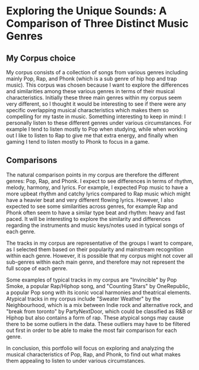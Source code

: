 # Exploring the Unique Sounds: A Comparison of Three Distinct Music Genres

## My Corpus choice

My corpus consists of a collection of songs from various genres including mainly Pop, Rap, and Phonk (which is a sub genre of hip hop and
trap music). This corpus was chosen because I want to explore the differences and similarities among these various genres in terms of
their musical characteristics. Initially these three main genres within my corpus seem very different, so I thought it would be
interesting to see if there were any specific overlapping musical characteristics which makes them so compelling for my taste in music. Something interesting to keep in mind: I personally listen to these different genres under various circumstances. For example I tend to listen mostly to Pop when studying, while when working out I like to listen to Rap to give me that extra energy, and finally when gaming I tend to listen mostly to Phonk to focus in a game.

## Comparisons

The natural comparison points in my corpus are therefore the different genres: Pop, Rap, and Phonk. I expect to see differences in terms
of rhythm, melody, harmony, and lyrics. For example, I expected Pop music to have a more upbeat rhythm and catchy lyrics compared to Rap
music which might have a heavier beat and very different flowing lyrics. However, I also expected to see some similarities across genres,
for example Rap and Phonk often seem to have a similar type beat and rhythm: heavy and fast paced. It will be interesting to explore the
similarity and differences regarding the instruments and music keys/notes used in typical songs of each genre.

The tracks in my corpus are representative of the groups I want to compare, as I selected them based on their popularity and mainstream
recognition within each genre. However, it is possible that my corpus might not cover all sub-genres within each main genre, and therefore
may not represent the full scope of each genre.

Some examples of typical tracks in my corpus are "Invincible" by Pop Smoke, a popular Rap/Hiphop song, and "Counting Stars" by
OneRepublic, a popular Pop song with its iconic vocal harmonies and theatrical elements. Atypical tracks in my corpus include "Sweater
Weather" by the Neighbourhood, which is a mix between Indie rock and alternative rock, and "break from toronto" by PartyNextDoor, which
could be classified as R&B or Hiphop but also contains a form of rap. These atypical songs may cause there to be some outliers in the data.
These outliers may have to be filtered out first in order to be able to make the most fair comparison for each genre.

In conclusion, this portfolio will focus on exploring and analyzing the musical characteristics of Pop, Rap, and Phonk, to find out what
makes them appealing to listen to under various circumstances.
